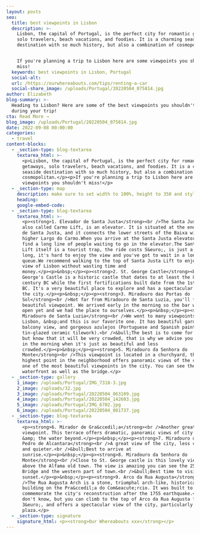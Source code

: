 ```yaml
---
layout: posts
seo:
  title: best viewpoints in Lisbon
  description: >-
    Lisbon, the capital of Portugal, is the perfect city for romantic getaways,
    solo travelers, beach vacations, and foodies. It is a charming seaside
    destination with so much history, but also a combination of cosmopolitan.


    If you're planning a trip to Lisbon here are some viewpoints you shouldn't
    miss!
  keywords: best viewpoints in Lisbon, Portugal
  social-alt:
  url: /https://ourwhereabouts.com/tips/renting-a-car
  social-share_image: /uploads/Portugal/20220504_075814.jpg
author: Elizabeth
blog-summary: >-
  Heading to Lisbon? Here are some of the best viewpoints you shouldn't miss
  during your trip!
cta: Read More →
blog_image: /uploads/Portugal/20220504_075814.jpg
date: 2022-09-08 00:00:00
categories:
  - travel
content-blocks:
  - _section-type: blog-textarea
    textarea_html: >-
      <p>Lisbon, the capital of Portugal, is the perfect city for romantic
      getaways, solo travelers, beach vacations, and foodies. It is a charming
      seaside destination with so much history, but also a combination of
      cosmopolitan.</p><p>If you're planning a trip to Lisbon here are some
      viewpoints you shouldn't miss!</p>
  - _section-type: map
    description: make sure to set width to 100%, height to 350 and style to border 2
    heading:
    google-embed-code:
  - _section-type: blog-textarea
    textarea_html: >-
      <p><strong>1. Elevador de Santa Justa</strong><br />The Santa Justa Lift,
      also called Carmo Lift, is an elevator. It is situated at the end of Rua
      de Santa Justa, and it connects the lower streets of the Baixa with the
      higher Largo do Carmo.When you arrive at the Santa Justa elevator you'll
      find a long line of people waiting to go in the elevator.The Santa Justa
      Lift itself is a tourist trap, the ride costs 5&euro;, is just a minute
      long, it's hard to enjoy the view and you've got to wait in a long
      queue.We recommend walking to the top of Santa Justa Lift to enjoy the
      view of Lisbon without wasting time and
      money.</p><p>&nbsp;</p><p><strong>2. St. George Castle</strong><br />Saint
      George's Castle is a historic castle that dates to at least the 8th
      century BC while the first fortifications built date from the 1st century
      BC. It's a very beautiful place to explore and has a spectacular view of
      the city.</p><p>&nbsp;</p><p><strong>3. Miradouro das Portas do
      Sol</strong><br />Not far from Miradouro de Santa Luzia, you'll find this
      beautiful viewpoint. We arrived early in the morning so the bar wasn't
      open yet and we had the place to ourselves.</p><p>&nbsp;</p><p><strong>4.
      Miradouro de Santa Luzia</strong><br />We went to many viewpoints in
      Lisbon, &nbsp;and this is our favorite one. It has beautiful gardens and
      balcony view, and gorgeous azulejos (Portuguese and Spanish painted
      tin-glazed ceramic tilework).<br />&bull;The best is to come for sunset
      but know that it will be very crowded, that is why we advise you to visit
      in the morning when it's just as beautiful and less
      crowded.​​​​​​</p><p>&nbsp;</p><p><strong>5. Miradouro da Senhora do
      Monte</strong><br />This viewpoint is located in a churchyard, this
      highest point in the neighborhood offers panoramic views of the city. It's
      one of the most beautiful viewpoints in the city. You can see the entire
      waterfront as well as the bridge.</p>
  - _section-type: gallery
    1_image: /uploads/Portugal/IMG_7318-3.jpg
    2_image: /uploads/32.jpg
    3_image: /uploads/Portugal/20220504_063109.jpg
    4_image: /uploads/Portugal/20220504_142603.jpg
    5_image: /uploads/Portugal/IMG_6702.jpg
    6_image: /uploads/Portugal/20220504_081737.jpg
  - _section-type: blog-textarea
    textarea_html: >-
      <p><strong>6. Mirador de Gra&ccedil;a</strong><br />Another great
      viewpoint. This terrace offers dramatic, panoramic views of city rooftops
      &amp; the water beyond.</p><p>&nbsp;</p><p><strong>7. Miradouro de Sao
      Pedro de Alcantara</strong><br />A great view of the city, less crowded
      and quieter.<br />&bull;Best to arrive at
      sunrise.</p><p>&nbsp;</p><p><strong>8. Miradouro da Senhora do
      Monte</strong><br />Close to St. George castle is this lovely viewpoint
      above the Alfama old town. The view is amazing you can see the 25 Abril
      Bridge and the western part of town.<br />&bull;Best time to visit is for
      sunset.</p><p>&nbsp;</p><p><strong>9. Arco da Rua Augusta</strong><br
      />The Rua Augusta Arch is a stone, triumphal arch-like, historical
      building on the Pra&ccedil;a do Com&eacute;rcio. It was built to
      commemorate the city's reconstruction after the 1755 earthquake.<br />Many
      don't know, but you can climb to the top of Arco da Rua Augusta for
      3&euro;, and offers a spectacular view of the city, particularly the
      plaza.</p>
  - _section-type: signature
    signature_html: <p><strong>Our Whereabouts xxx</strong></p>
---
```

